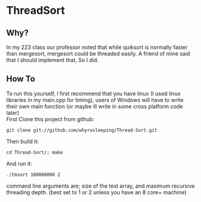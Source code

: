# ThreadSort
## Why?
In my 223 class our professor noted that while quiksort is normally faster than mergesort, mergesort could be threaded easily. A friend of mine said that I should implement that, So I did.

## How To
To run this yourself, I first recommend that you have linux (I used linux libraries in my main.cpp for timing), users of Windows will have to write their own main function (or maybe ill write in some cross platform code later)  
First Clone this project from github:

    git clone git://github.com/whyrusleeping/Thread-Sort.git

Then build it:

    cd Thread-Sort/; make

And run it:

    ./tmsort 100000000 2

command line arguments are; size of the test array, and maximum recursive threading depth. (best set to 1 or 2 unless you have an 8 core+ machine)
